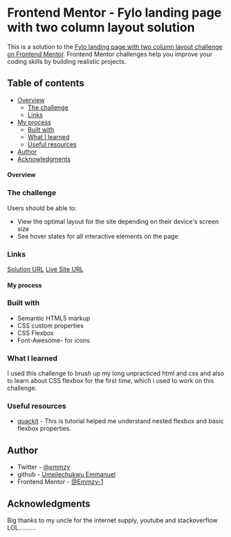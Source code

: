 # Frontend Mentor - Fylo landing page with two column layout solution

This is a solution to the [Fylo landing page with two column layout challenge on Frontend Mentor](https://www.frontendmentor.io/challenges/fylo-landing-page-with-two-column-layout-5ca5ef041e82137ec91a50f5). Frontend Mentor challenges help you improve your coding skills by building realistic projects.

## Table of contents

- [Overview](#overview)
  - [The challenge](#the-challenge)
  - [Links](#links)
- [My process](#my-process)
  - [Built with](#built-with)
  - [What I learned](#what-i-learned)
  - [Useful resources](#useful-resources)
- [Author](#author)
- [Acknowledgments](#acknowledgments)


#### Overview

### The challenge

Users should be able to:

- View the optimal layout for the site depending on their device's screen size
- See hover states for all interactive elements on the page


### Links

[Solution URL](https://github.com/Emmzy-1/Flyo)
[Live Site URL](https://manuels-flyo.netlify.app)

#### My process

### Built with

- Semantic HTML5 markup
- CSS custom properties
- CSS Flexbox
- Font-Awesome- for icons

### What I learned
I used this challenge to brush up my long unpracticed html and css and also to learn about CSS flexbox for the first time, which i used to work on this challenge.



### Useful resources
- [quackit](https://www.quackit.com/css/flexbox/tutorial) - This is tutorial helped me understand nested flexbox and basic flexbox properties.


## Author

- Twitter - [@_emmzy_](https://twitter.com/_emmzy_)
- github - [Umeilechukwu Emmanuel](https://github.com/Emmzy-1)
- Frontend Mentor - [@Emmzy-1](https://www.frontendmentor.io/profile/Emmzy-1)


## Acknowledgments

Big thanks to my uncle for the internet supply, youtube and stackoverflow LOL..........